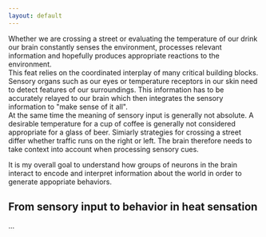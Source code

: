 ```yaml
---
layout: default
---
```

Whether we are crossing a street or evaluating the temperature of our drink our brain
constantly senses the environment, processes relevant information and hopefully produces
appropriate reactions to the environment.  
This feat relies on the coordinated interplay of many critical building blocks. Sensory 
organs such as our eyes or temperature receptors in our skin need to detect features of
our surroundings. This information has to be accurately relayed to our brain which then
integrates the sensory information to "make sense of it all".  
At the same time the meaning of sensory input is generally not absolute. A desirable
temperature for a cup of coffee is generally not considered appropriate for a glass of
beer. Simiarly strategies for crossing a street differ whether traffic runs on the right
or left. The brain therefore needs to take context into account when processing sensory cues.

It is my overall goal to understand how groups of neurons in the brain interact to encode
and interpret information about the world in order to generate appopriate behaviors.

## From sensory input to behavior in heat sensation
...
